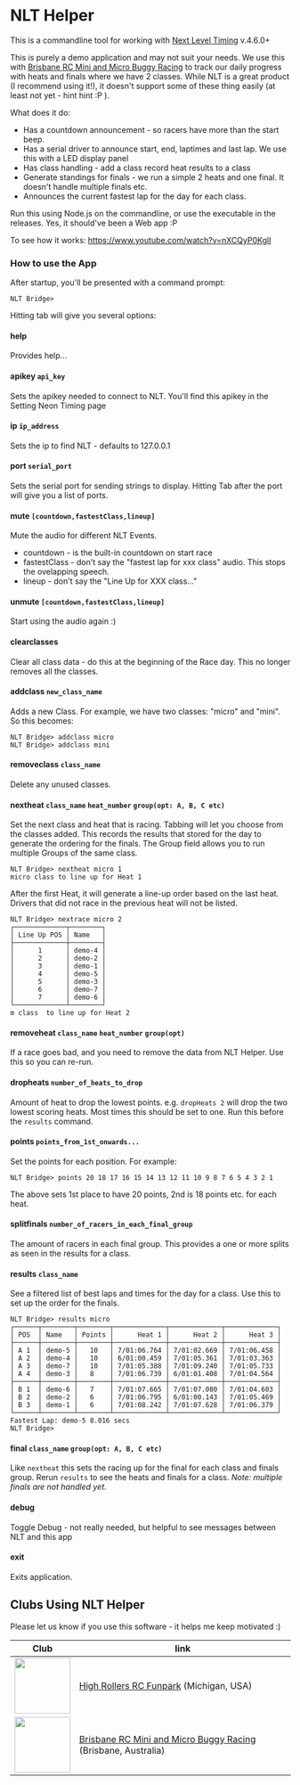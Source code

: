 # NLT Helper
This is a commandline tool for working with [Next Level Timing](https://nextleveltiming.com/) v.4.6.0+

This is purely a demo application and may not suit your needs.
We use this with [Brisbane RC Mini and Micro Buggy Racing](https://www.facebook.com/groups/bneminibuggies) to track our daily progress with heats and finals where we have 2 classes.
While NLT is a great product (I recommend using it!), it doesn't support some of these thing easily (at least not yet - hint hint :P ).

What does it do:
* Has a countdown announcement - so racers have more than the start beep.
* Has a serial driver to announce start, end, laptimes and last lap. We use this with a LED display panel
* Has class handling - add a class record heat results to a class
* Generate standings for finals - we run a simple 2 heats and one final. It doesn't handle multiple finals etc.
* Announces the current fastest lap for the day for each class.

Run this using Node.js on the commandline, or use the executable in the releases. 
Yes, it should've been a Web app :P

To see how it works:
https://www.youtube.com/watch?v=nXCQyP0KglI 

### How to use the App
After startup, you'll be presented with a command prompt:
```
NLT Bridge> 
```
Hitting tab will give you several options:
#### help 
Provides help...
 
#### apikey ```api_key```
Sets the apikey needed to connect to NLT. You'll find this apikey in the Setting Neon Timing page

#### ip ```ip_address```            
Sets the ip to find NLT - defaults to 127.0.0.1 

#### port ```serial_port```        
Sets the serial port for sending strings to display. Hitting Tab after the port will give you a list of ports.

#### mute ```[countdown,fastestClass,lineup]```
Mute the audio for different NLT Events.
* countdown - is the built-in countdown on start race
* fastestClass - don't say the "fastest lap for xxx class" audio. This stops the ovelapping speech.
* lineup - don't say the "Line Up for XXX class..."

#### unmute ```[countdown,fastestClass,lineup]```
Start using the audio again :)

#### clearclasses
Clear all class data - do this at the beginning of the Race day. This no 
longer removes all the classes.

#### addclass ```new_class_name```
Adds a new Class. For example, we have two classes: "micro" and "mini". So this becomes:
```
NLT Bridge> addclass micro
NLT Bridge> addclass mini
```

#### removeclass ```class_name```
Delete any unused classes.

#### nextheat ```class_name``` ```heat_number``` ```group(opt: A, B, C etc)```
Set the next class and heat that is racing. Tabbing will let you choose from the classes added.
This records the results that stored for the day to generate the ordering for the finals.
The Group field allows you to run multiple Groups of the same class.
```
NLT Bridge> nextheat micro 1
micro class to line up for Heat 1
```
After the first Heat, it will generate a line-up order based on the last heat. 
Drivers that did not race in the previous heat will not be listed.
``` 
NLT Bridge> nextrace micro 2
┌─────────────┬────────┐
│ Line Up POS │ Name   │
├─────────────┼────────┤
│      1      │ demo-4 │
│      2      │ demo-2 │
│      3      │ demo-1 │
│      4      │ demo-5 │
│      5      │ demo-3 │
│      6      │ demo-7 │
│      7      │ demo-6 │
└─────────────┴────────┘
m class  to line up for Heat 2

```

#### removeheat ```class_name``` ```heat_number``` ```group(opt)```
If a race goes bad, and you need to remove the data from NLT Helper. Use this so you can re-run.

#### dropheats ```number_of_heats_to_drop```
Amount of heat to drop the lowest points. e.g. ```dropHeats 2``` will drop the two lowest scoring heats.
Most times this should be set to one. Run this before the ```results``` command.

#### points ```points_from_1st_onwards...```
Set the points for each position. For example:
```
NLT Bridge> points 20 18 17 16 15 14 13 12 11 10 9 8 7 6 5 4 3 2 1
```
The above sets 1st place to have 20 points, 2nd is 18 points etc. for each heat. 

#### splitfinals ```number_of_racers_in_each_final_group```
The amount of racers in each final group. This provides a one or more splits as seen in the results for a class.

#### results ```class_name```
See a filtered list of best laps and times for the day for a class. Use this to set up the order for the finals.
```
NLT Bridge> results micro
┌──────┬────────┬────────┬─────────────┬─────────────┬─────────────┐
│ POS  │ Name   │ Points │      Heat 1 │      Heat 2 │      Heat 3 │
├──────┼────────┼────────┼─────────────┼─────────────┼─────────────┤
│ A 1  │ demo-5 │   10   │ 7/01:06.764 │ 7/01:02.669 │ 7/01:06.458 │
│ A 2  │ demo-4 │   10   │ 6/01:00.459 │ 7/01:05.361 │ 7/01:03.363 │
│ A 3  │ demo-7 │   10   │ 7/01:05.388 │ 7/01:09.240 │ 7/01:05.733 │
│ A 4  │ demo-3 │   8    │ 7/01:06.739 │ 6/01:01.408 │ 7/01:04.564 │
├──────┼────────┼────────┼─────────────┼─────────────┼─────────────┤
│ B 1  │ demo-6 │   7    │ 7/01:07.665 │ 7/01:07.080 │ 7/01:04.603 │
│ B 2  │ demo-2 │   6    │ 7/01:06.795 │ 6/01:00.143 │ 7/01:05.469 │
│ B 3  │ demo-1 │   6    │ 7/01:08.242 │ 7/01:07.628 │ 7/01:06.379 │
└──────┴────────┴────────┴─────────────┴─────────────┴─────────────┘
Fastest Lap: demo-5 8.016 secs
NLT Bridge> 
```

#### final ```class_name``` ```group(opt: A, B, C etc)```
Like ```nextheat``` this sets the racing up for the final for each class and finals group.
Rerun ```results``` to see the heats and finals for a class.
_Note: multiple finals are not handled yet._

#### debug  
Toggle Debug - not really needed, but helpful to see messages between NLT and this app

#### exit  
Exits application.

## Clubs Using NLT Helper 
Please let us know if you use this software - it helps me keep motivated :)

| Club                                                                                                       | link                                                                                                            |
|------------------------------------------------------------------------------------------------------------|-----------------------------------------------------------------------------------------------------------------|
| <img src="https://github.com/user-attachments/assets/a9086b3b-b85d-4df2-8cd6-1790629a6bb5" width="100px"/> | [High Rollers RC Funpark](https://www.facebook.com/profile.php?id=61560016574097) (Michigan, USA)               |
| <img src="https://github.com/user-attachments/assets/ff38d5b8-af60-42ab-9591-d19d81dc4a7f" width="100px"/> | [Brisbane RC Mini and Micro Buggy Racing](https://www.facebook.com/groups/bneminibuggies) (Brisbane, Australia) |

